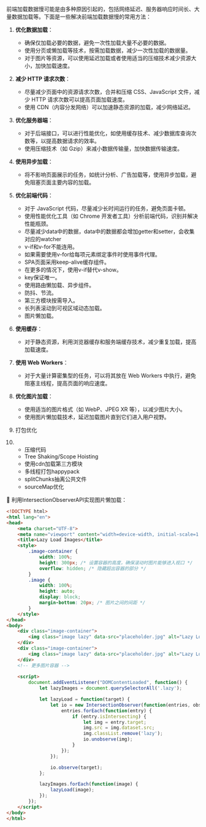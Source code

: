 前端加载数据慢可能是由多种原因引起的，包括网络延迟、服务器响应时间长、大量数据加载等。下面是一些解决前端加载数据慢的常用方法：

1. **优化数据加载**：

   - 确保仅加载必要的数据，避免一次性加载大量不必要的数据。
   - 使用分页或懒加载等技术，按需加载数据，减少一次性加载的数据量。
   - 对于图片等资源，可以使用延迟加载或者使用适当的压缩技术减少资源大小，加快加载速度。

2. **减少 HTTP 请求次数**：

   - 尽量减少页面中的资源请求次数，合并和压缩 CSS、JavaScript 文件，减少 HTTP 请求次数可以提高页面加载速度。
   - 使用 CDN（内容分发网络）可以加速静态资源的加载，减少网络延迟。

3. **优化服务器端**：

   - 对于后端接口，可以进行性能优化，如使用缓存技术、减少数据库查询次数等，以提高数据请求的效率。
   - 使用压缩技术（如 Gzip）来减小数据传输量，加快数据传输速度。

4. **使用异步加载**：

   - 将不影响页面展示的任务，如统计分析、广告加载等，使用异步加载，避免阻塞页面主要内容的加载。

5. **优化前端代码**：

   - 对于 JavaScript 代码，尽量减少长时间运行的任务，避免页面卡顿。
   - 使用性能优化工具（如 Chrome 开发者工具）分析前端代码，识别并解决性能瓶颈。
   - 尽量减少data中的数据，data中的数据都会增加getter和setter，会收集对应的watcher
   - v-if和v-for不能连用。
   - 如果需要使用v-for给每项元素绑定事件时使用事件代理。
   - SPA页面采用keep-alive缓存组件。
   - 在更多的情况下，使用v-if替代v-show。
   - key保证唯一。
   - 使用路由懒加载、异步组件。
   - 防抖、节流。
   - 第三方模块按需导入。
   - 长列表滚动到可视区域动态加载。
   - 图片懒加载。

6. **使用缓存**：

   - 对于静态资源，利用浏览器缓存和服务端缓存技术，减少重复加载，提高加载速度。

7. **使用 Web Workers**：

   - 对于大量计算密集型的任务，可以将其放在 Web Workers 中执行，避免阻塞主线程，提高页面的响应速度。

8. **优化图片加载**：

   - 使用适当的图片格式（如 WebP、JPEG XR 等），以减少图片大小。
   - 使用图片懒加载技术，延迟加载图片直到它们进入用户视野。

9. 打包优化 

10. - 压缩代码
    - Tree Shaking/Scope Hoisting
    - 使用cdn加载第三方模块
    - 多线程打包happypack
    - splitChunks抽离公共文件
    - sourceMap优化

🌰 利用IntersectionObserverAPI实现图片懒加载：

```html
<!DOCTYPE html>
<html lang="en">
<head>
    <meta charset="UTF-8">
    <meta name="viewport" content="width=device-width, initial-scale=1.0">
    <title>Lazy Load Images</title>
    <style>
        .image-container {
            width: 100%;
            height: 300px; /* 设置容器的高度，确保滚动时图片能够进入视口 */
            overflow: hidden; /* 隐藏超出容器的部分 */
        }
        .image {
            width: 100%;
            height: auto;
            display: block;
            margin-bottom: 20px; /* 图片之间的间距 */
        }
    </style>
</head>
<body>
    <div class="image-container">
        <img class="image lazy" data-src="placeholder.jpg" alt="Lazy Loaded Image">
    </div>
    <div class="image-container">
        <img class="image lazy" data-src="placeholder.jpg" alt="Lazy Loaded Image">
    </div>
    <!-- 更多图片容器 -->
    
    <script>
        document.addEventListener("DOMContentLoaded", function() {
            let lazyImages = document.querySelectorAll('.lazy');

            let lazyLoad = function(target) {
                let io = new IntersectionObserver(function(entries, observer) {
                    entries.forEach(function(entry) {
                        if (entry.isIntersecting) {
                            let img = entry.target;
                            img.src = img.dataset.src;
                            img.classList.remove('lazy');
                            io.unobserve(img);
                        }
                    });
                });

                io.observe(target);
            };

            lazyImages.forEach(function(image) {
                lazyLoad(image);
            });
        });
    </script>
</body>
</html>
```

